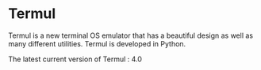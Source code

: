 # Termul
Termul is a new terminal OS emulator that has a beautiful design as well as many different utilities. Termul is developed in Python.

The latest current version of Termul : 4.0
